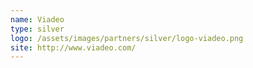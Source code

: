 ```yaml
---
name: Viadeo
type: silver
logo: /assets/images/partners/silver/logo-viadeo.png
site: http://www.viadeo.com/
---
```



